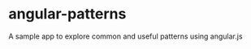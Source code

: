 angular-patterns
================

A sample app to explore common and useful patterns using angular.js